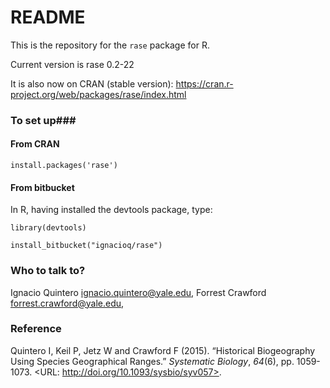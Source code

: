 # README #

This is the repository for the `rase` package for R.

Current version is rase 0.2-22

It is also now on CRAN (stable version):
https://cran.r-project.org/web/packages/rase/index.html


### To set up###

#### From CRAN ####

`install.packages('rase')`

#### From bitbucket ####
In R, having installed the devtools package, type:

`library(devtools)`

`install_bitbucket("ignacioq/rase")`


### Who to talk to? ###

Ignacio Quintero <ignacio.quintero@yale.edu>,
Forrest Crawford <forrest.crawford@yale.edu>,

### Reference ###
Quintero I, Keil P, Jetz W and Crawford F (2015). “Historical Biogeography Using Species
Geographical Ranges.” _Systematic Biology_, *64*(6), pp. 1059-1073. <URL:
http://doi.org/10.1093/sysbio/syv057>.